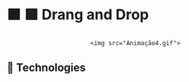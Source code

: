 

# ⬛ 🟩 Drang and Drop

<div align="center"
     
     <img src="Animação4.gif">
       

</div>
   
  
## 🚀 Technologies
    

    
    
    
    
    
    
    
    
    
    
    
    
    
    
    
    
    
    
    


